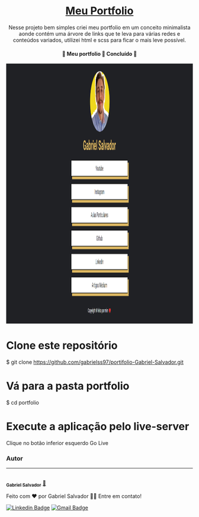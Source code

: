 <h1 align="center"><a href="https://profgabrielsalvador.com.br/">Meu Portfolio</a></h1>
<p align="center">Nesse projeto bem simples criei meu portfolio em um conceito minimalista aonde contém uma árvore de links que te leva para várias redes e conteúdos variados, utilizei html e scss para ficar o mais leve possível.</p>
<h4 align="center"> 
	🚧  Meu portfolio 🚀 Concluído  🚧
</h4>

<img src="images/print-projeto.png" style="width: 100%;height:700px">

# Clone este repositório

$ git clone <https://github.com/gabrielss97/portifolio-Gabriel-Salvador.git>

# Vá para a pasta portfolio

$ cd portfolio

# Execute a aplicação pelo live-server

Clique no botão inferior esquerdo Go Live

### Autor

---

<a href="http://profgabrielsalvador.com.br/">
 <img style="border-radius: 50%;" src="https://media-exp1.licdn.com/dms/image/C4D03AQGTWTUVNZqnwA/profile-displayphoto-shrink_100_100/0/1643988029715?e=1653523200&v=beta&t=pxhJ8Y23MGvmY2UdAJuFKt34Nkn09VBYrrkAQfm7VOA" width="100px;" alt=""/>
 <br />
 <sub><b>Gabriel Salvador</b></sub></a> <a href="http://profgabrielsalvador.com.br/" title="Rocketseat">🚀</a>

Feito com ❤️ por Gabriel Salvador 👋🏽 Entre em contato!

[![Linkedin Badge](https://img.shields.io/badge/-Gabriel-blue?style=flat-square&logo=Linkedin&logoColor=white&link=https://www.linkedin.com/in/gabriel-ssalvador/)](https://www.linkedin.com/in/gabriel-ssalvador/)
[![Gmail Badge](https://img.shields.io/badge/-gabriel.ssalvador97@gmail.com-c14438?style=flat-square&logo=Gmail&logoColor=white&link=mailto:gabriel.ssalvador97@gmail.com)](mailto:gabriel.ssalvador97@gmail.com)
